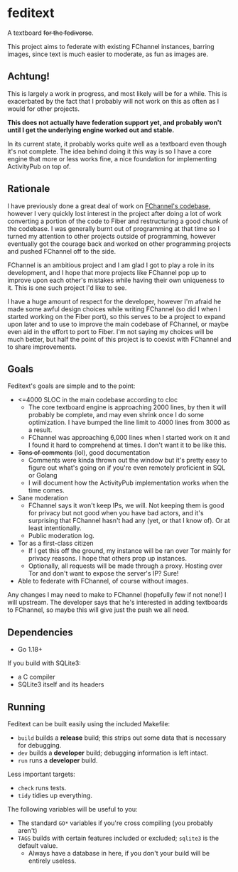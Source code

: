 # feditext

A textboard ~~for the fediverse~~.

This project aims to federate with existing FChannel instances, barring images,
since text is much easier to moderate, as fun as images are.

## Achtung!

This is largely a work in progress, and most likely will be for a while.
This is exacerbated by the fact that I probably will not work on this as often
as I would for other projects.

**This does not actually have federation support yet, and probably won't until I
get the underlying engine worked out and stable.**

In its current state, it probably works quite well as a textboard even though
it's not complete.
The idea behind doing it this way is so I have a core engine that more or less
works fine, a nice foundation for implementing ActivityPub on top of.

## Rationale

I have previously done a great deal of work on [FChannel's
codebase](https://github.com/FChannel0/FChannel-Server), however I very quickly
lost interest in the project after doing a lot of work converting a portion of
the code to Fiber and restructuring a good chunk of the codebase.
I was generally burnt out of programming at that time so I turned my attention
to other projects outside of programming, however eventually got the courage
back and worked on other programming projects and pushed FChannel off to the
side.

FChannel is an ambitious project and I am glad I got to play a role in its
development, and I hope that more projects like FChannel pop up to improve upon
each other's mistakes while having their own uniqueness to it.
This is one such project I'd like to see.

I have a huge amount of respect for the developer, however I'm afraid he made
some awful design choices while writing FChannel (so did I when I started
working on the Fiber port), so this serves to be a project to expand upon later
and to use to improve the main codebase of FChannel, or maybe even aid in the
effort to port to Fiber.
I'm not saying my choices will be much better, but half the point of this
project is to coexist with FChannel and to share improvements.

## Goals

Feditext's goals are simple and to the point:

- <=4000 SLOC in the main codebase according to cloc
  - The core textboard engine is approaching 2000 lines, by then it will
    probably be complete, and may even shrink once I do some optimization.
    I have bumped the line limit to 4000 lines from 3000 as a result.
  - FChannel was approaching 6,000 lines when I started work on it and I found it
    hard to comprehend at times. I don't want it to be like this.
- ~~Tons of comments~~ (lol), good documentation
  - Comments were kinda thrown out the window but it's pretty easy to figure out
    what's going on if you're even remotely proficient in SQL or Golang
  - I will document how the ActivityPub implementation works when the time
    comes.
- Sane moderation
  - FChannel says it won't keep IPs, we will.
    Not keeping them is good for privacy but not good when you have bad actors,
    and it's surprising that FChannel hasn't had any (yet, or that I know of).
    Or at least intentionally.
  - Public moderation log.
- Tor as a first-class citizen
  - If I get this off the ground, my instance will be ran over Tor mainly for
    privacy reasons. I hope that others prop up instances.
  - Optionally, all requests will be made through a proxy.
    Hosting over Tor and don't want to expose the server's IP? Sure!
- Able to federate with FChannel, of course without images.

Any changes I may need to make to FChannel (hopefully few if not none!) I will
upstream.
The developer says that he's interested in adding textboards to FChannel, so
maybe this will give just the push we all need.

## Dependencies

- Go 1.18+

If you build with SQLite3:

- a C compiler
- SQLite3 itself and its headers

## Running

Feditext can be built easily using the included Makefile:

- `build` builds a **release** build; this strips out some data that is
  necessary for debugging.
- `dev` builds a **developer** build; debugging information is left intact.
- `run` runs a **developer** build.

Less important targets:

- `check` runs tests.
- `tidy` tidies up everything.

The following variables will be useful to you:

- The standard `GO*` variables if you're cross compiling (you probably aren't)
- `TAGS` builds with certain features included or excluded; `sqlite3` is the
  default value.
  - Always have a database in here, if you don't your build will be entirely
    useless.
